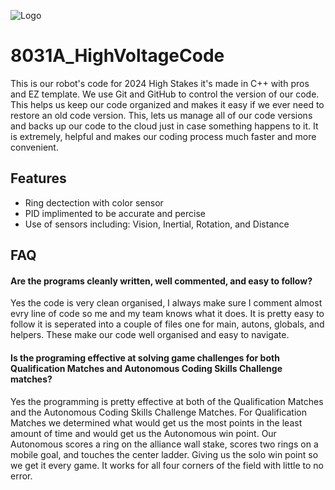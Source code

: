 
![Logo](https://i.ibb.co/9wBYq0C/Screenshot-2024-12-08-204044.png)


# 8031A_HighVoltageCode

This is our robot's code for 2024 High Stakes it's made in C++ with pros and EZ template. We use Git and GitHub to control the version of our code. This helps us keep our code organized and makes it easy if we ever need to restore an old code version. This, lets us manage all of our code versions and backs up our code to the cloud just in case something happens to it. It is extremely, helpful and makes our coding process much faster and more convenient.


## Features

- Ring dectection with color sensor
- PID implimented to be accurate and percise
- Use of sensors including: Vision, Inertial, Rotation, and Distance


## FAQ

#### Are the programs cleanly written, well commented, and easy to follow?

Yes the code is very clean organised, I always make sure I comment almost evry line of code so me and my team knows what it does. It is pretty easy to follow it is seperated into a couple of files one for main, autons, globals, and helpers. These make our code well organised and easy to navigate.

#### Is the programing effective at solving game challenges for both Qualification Matches and Autonomous Coding Skills Challenge matches?

Yes the programming is pretty effective at both of the Qualification Matches and the Autonomous Coding Skills Challenge Matches. For Qualification Matches we determined what would get us the most points in the least amount of time and would get us the Autonomous win point. Our Autonomous scores a ring on the alliance wall stake, scores two rings on a mobile goal, and touches the center ladder. Giving us the solo win point so we get it every game. It works for all four corners of the field with little to no error.


